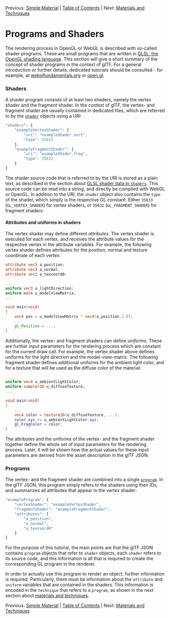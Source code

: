 Previous: [Simple Material](gltfTutorial_009a_SimpleMaterial.md) | [Table of Contents](README.md) | Next: [Materials and Techniques](gltfTutorial_009c_MaterialsTechniques.md)


# Programs and Shaders

The rendering process in OpenGL or WebGL is described with so-called shader programs. These are small programs that are written in [GLSL, the OpenGL shading language](https://www.opengl.org/documentation/glsl/). This section will give a short summary of the concept of shader programs in the context of glTF. For a general introduction or further details, dedicated tutorials should be consulted - for example, at [webglfundamentals.org](http://webglfundamentals.org/webgl/lessons/webgl-shaders-and-glsl.html) or [open.gl](https://open.gl/drawing#Shaders). 
  

### Shaders

A shader program consists of at least two shaders, namely the vertex shader and the fragment shader. In the context of glTF, the vertex- and fragment shader are usually contained in dedicated files, which are referred to by the [`shader`](https://github.com/KhronosGroup/glTF/tree/master/specification#reference-shader) objects using a URI:

```javascript
"shaders": {
    "exampleVertexShader": {
        "uri": "exampleShader.vert",
        "type": 35633
    },
    "exampleFragmentShader": {
        "uri": "exampleShader.frag",
        "type": 35632
    }
}
```

The shader source code that is referred to by the URI is stored as a plain text, as described in the section about [GLSL shader data in `shaders`](gltfTutorial_002_BasicGltfStructure.md#glsl-shader-data-in-shaders). This source code can be read into a string, and directly be compiled with WebGL or OpenGL. In addition to the URI, the `shader` object also contains the `type` of the shader, which simply is the respective GL constant: Either `35633` (`GL_VERTEX_SHADER`) for vertex shaders, or `35632` (`GL_FRAGMENT_SHADER`) for fragment shaders.


#### Attributes and uniforms in shaders

The vertex shader may define different *attributes*. The vertex shader is executed for each vertex, and receives the attribute values for the respective vertex in the attribute variables. For example, the following vertex shader defines attributes for the position, normal and texture coordinate of each vertex:

```glsl
attribute vec3 a_position;
attribute vec3 a_normal;
attribute vec2 a_texcoord0;

...
uniform vec3 u_lightDirection;
uniform mat4 u_modelViewMatrix;
...

void main(void)
{
    vec4 pos = u_modelViewMatrix * vec4(a_position,1.0);
    ...
    gl_Position = ...;
}
```

Additionally, the vertex- and fragment shaders can define *uniforms*. These are further input parameters for the rendering process which are constant for the current draw call. For example, the vertex shader above defines uniforms for the light direction and the model-view-matrix. The following fragment shader defines additional uniforms for the ambient light color, and for a texture that will be used as the diffuse color of the material:

```glsl
...
uniform vec4 u_ambientLightColor;
uniform sampler2D u_diffuseTexture;
...

void main(void)
{
    ...
    vec4 color = texture2D(u_diffuseTexture, ...);
    color.xyz += u_ambientLightColor.xyz;
    gl_FragColor = color;
}
```

The attributes and the uniforms of the vertex- and the fragment shader together define the whole set of input parameters for the rendering process. Later, it will be shown how the actual values for these input parameters are derived from the asset description in the glTF JSON.



### Programs

The vertex- and the fragment shader are combined into a single [`program`](https://github.com/KhronosGroup/glTF/tree/master/specification#reference-program). In the glTF JSON, this program simply refers to the shaders using their IDs, and summarizes all attributes that appear in the vertex shader:

```javascript
"exampleProgram": {
    "vertexShader": "exampleVertexShader",
    "fragmentShader": "exampleFragmentShader",
    "attributes": [
        "a_position",
        "a_normal",
        "a_texcoord0"
    ]
}
```


For the purpose of this tutorial, the main points are that the glTF JSON contains `program` objects that refer to `shader` objects, each `shader` refers to its source code, and this information is all that is required to create the corresponding GL program in the renderer.

In order to actually use this program to render an object, further information is required. Particularly, there must be information about the `attribute` and `uniform` variables that are contained in the shaders. This information is encoded in the `technique` that refers to a `program`, as shown in the next section about [materials and techniques](gltfTutorial_009c_MaterialsTechniques.md).



Previous: [Simple Material](gltfTutorial_009a_SimpleMaterial.md) | [Table of Contents](README.md) | Next: [Materials and Techniques](gltfTutorial_009c_MaterialsTechniques.md)
